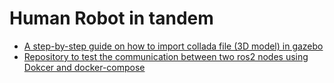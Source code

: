 # Human Robot in tandem
- [A step-by-step guide on how to import collada file (3D model) in gazebo](import_collada_file_in_gazebo.md)
- [Repository to test the communication between two ros2 nodes using Dokcer and docker-compose](https://github.com/jjocram/ros2-nodes-with-docker/blob/master/README.md)
